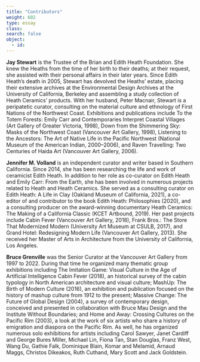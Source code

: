 ```yaml
---
title: "Contributors"
weight: 602
type: essay
class: 
search: false
object:
  - id:
---
```


**Jay Stewart** is the Trustee of the Brian and Edith Heath Foundation. She knew the Heaths from the time of her birth to their deaths; at their request, she assisted with their personal affairs in their later years. Since Edith Heath’s death in 2005, Stewart has devolved the Heaths’ estate, placing their extensive archives at the Environmental Design Archives at the University of California, Berkeley and assembling a study collection of Heath Ceramics’ products. With her husband, Peter Macnair, Stewart is a peripatetic curator, consulting on the material culture and ethnology of First Nations of the Northwest Coast. Exhibitions and publications include To the Totem Forests: Emily Carr and Contemporaries Interpret Coastal Villages (Art Gallery of Greater Victoria, 1998), Down from the Shimmering Sky: Masks of the Northwest Coast (Vancouver Art Gallery, 1998), Listening to the Ancestors: The Art of Native Life in the Pacific Northwest (National Museum of the American Indian, 2000–2006), and Raven Travelling: Two Centuries of Haida Art (Vancouver Art Gallery, 2006).

**Jennifer M. Volland** is an independent curator and writer based in Southern California. Since 2014, she
has been researching the life and work of ceramicist Edith Heath. In addition to her role as co-curator on Edith Heath and Emily Carr: From the Earth, she has been involved in numerous projects related to Heath and Heath Ceramics. She served as a consulting curator on Edith Heath: A Life in Clay (Oakland Museum of California, 2021), a co-editor of and contributor to the book Edith Heath: Philosophies (2020), and a consulting producer on the award-winning documentary Heath Ceramics: The Making of a California Classic (KCET Artbound, 2019). Her past projects include Cabin Fever (Vancouver Art Gallery, 2018), Frank Bros.: The Store That Modernized Modern (University Art Museum at CSULB, 2017), and Grand Hotel: Redesigning Modern Life (Vancouver Art Gallery, 2013). She received her Master of Arts in Architecture from the University of California, Los Angeles.

**Bruce Grenville** was the Senior Curator at the Vancouver Art Gallery from 1997 to 2022. During that time he organized many thematic group exhibitions including The Imitation Game: Visual Culture in the Age of Artificial Intelligence  Cabin Fever (2018), an historical survey of the cabin typology in North American architecture and visual culture; MashUp: The Birth of Modern Culture (2016), an exhibition and publication focused on the history of mashup culture from 1912 to the present; Massive Change: The Future of Global Design (2004), a survey of contemporary design, conceived and presented in collaboration with Bruce Mau Design and the Institute Without Boundaries; and Home and Away: Crossing Cultures on the Pacific Rim (2003), a look at the work of six artists who share a history of emigration and diaspora on the Pacific Rim. As well, he has organized numerous solo exhibitions for artists including Carol Sawyer, Janet Cardiff and George Bures Miller, Michael Lin, Fiona Tan, Stan Douglas, Franz West, Wang Du, Gathie Falk, Dominique Blain, Komar and Melamid, Arnaud Maggs, Christos Dikeakos, Ruth Cuthand, Mary Scott and Jack Goldstein.
